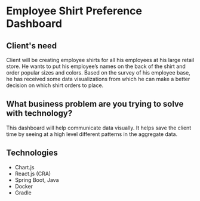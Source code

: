 # Employee Shirt Preference Dashboard

## Client's need
Client will be creating employee shirts for all his employees at his large retail store. He wants to put his employee’s names on the back of the shirt and order popular sizes and colors. Based on the survey of his employee base, he has received some data visualizations from which he can make a better decision on which shirt orders to place. 

## What business problem are you trying to solve with technology?
This dashboard will help communicate data visually. It helps save the client time by seeing at a high level different patterns in the aggregate data. 

## Technologies
- Chart.js
- React.js (CRA)
- Spring Boot, Java
- Docker
- Gradle


